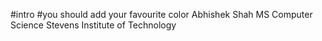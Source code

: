 #intro
#you should add your favourite color
Abhishek Shah
MS Computer Science
Stevens Institute of Technology
